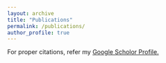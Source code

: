 ```yaml
---
layout: archive
title: "Publications"
permalink: /publications/
author_profile: true
---
```


For proper citations, refer my <a href = "https://scholar.google.com/citations?user=UsJddC0AAAAJ&hl=en">Google Scholor Profile.</a>
